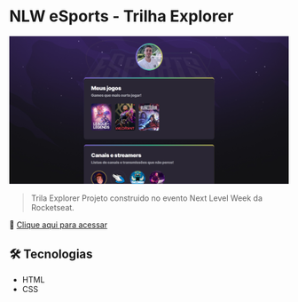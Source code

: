 # NLW eSports - Trilha Explorer
![preview](./.github/preview.png)
>Trila Explorer
Projeto construido no evento Next Level Week da Rocketseat.

🔗 [Clique aqui para acessar](https://italosanches.github.io/NLW-Esports-Explorer/)

## 🛠️ Tecnologias

- HTML
- CSS